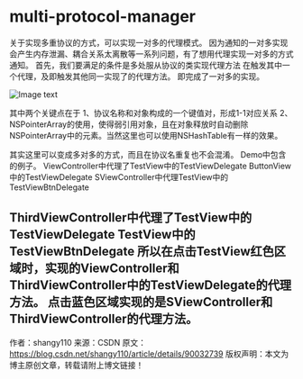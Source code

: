 # multi-protocol-manager
关于实现多重协议的方式，可以实现一对多的代理模式。
因为通知的一对多实现会产生内存泄漏、耦合关系太离散等一系列问题，有了想用代理实现一对多的方式通知。
首先，我们要满足的条件是多处服从协议的类实现代理方法
在触发其中一个代理，及即触发其他同一实现了的代理方法。
即完成了一对多的实现。

![Image text](https://img-blog.csdnimg.cn/20190509141654495.png?x-oss-process=image/watermark,type_ZmFuZ3poZW5naGVpdGk,shadow_10,text_aHR0cHM6Ly9ibG9nLmNzZG4ubmV0L3NoYW5neTExMA==,size_16,color_FFFFFF,t_70)


其中两个关键点在于
1、协议名称和对象构成的一个键值对，形成1-1对应关系
2、NSPointerArray的使用，使得弱引用对象，且在对象释放时自动删除NSPointerArray中的元素。当然这里也可以使用NSHashTable有一样的效果。

其实这里可以变成多对多的方式，而且在协议名重复也不会混淆。
Demo中包含的例子。
ViewController中代理了TestView中的TestViewDelegate
ButtonView中的TestViewDelegate
SViewController中代理TestView中的TestViewBtnDelegate

ThirdViewController中代理了TestView中的TestViewDelegate
TestView中的TestViewBtnDelegate
所以在点击TestView红色区域时，实现的ViewController和ThirdViewController中的TestViewDelegate的代理方法。
点击蓝色区域实现的是SViewController和ThirdViewController的代理方法。
--------------------- 
作者：shangy110 
来源：CSDN 
原文：https://blog.csdn.net/shangy110/article/details/90032739 
版权声明：本文为博主原创文章，转载请附上博文链接！
